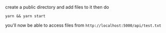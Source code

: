 create a public directory and add files to it
then do 

```
yarn && yarn start
```

you'll now be able to access files from `http://localhost:5000/api/test.txt`